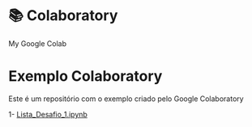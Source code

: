 # 📚 Colaboratory
My Google Colab

# Exemplo Colaboratory  
Este é um repositório com o exemplo criado pelo Google Colaboratory 

1- [Lista_Desafio_1.ipynb](/Lista_Desafio_1.ipynb)
